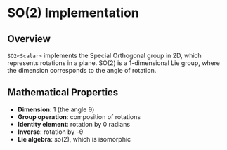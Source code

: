 # SO(2) Implementation

## Overview

`SO2<Scalar>` implements the Special Orthogonal group in 2D, which represents rotations in a plane. SO(2) is a 1-dimensional Lie group, where the dimension corresponds to the angle of rotation.

## Mathematical Properties

- **Dimension**: 1 (the angle θ)
- **Group operation**: composition of rotations
- **Identity element**: rotation by 0 radians
- **Inverse**: rotation by -θ
- **Lie algebra**: so(2), which is isomorphic

